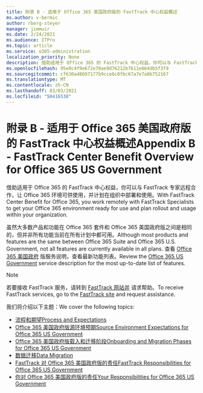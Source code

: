 ```yaml
---
title: 附录 B - 适用于 Office 365 美国政府版的 FastTrack 中心权益概述
ms.author: v-bermic
author: rberg-steyer
manager: jimmuir
ms.date: 2/24/2021
ms.audience: ITPro
ms.topic: article
ms.service: o365-administration
localization_priority: None
description: 借助适用于 Office 365 的 FastTrack 中心权益，你可以与 FastTrack 专家远程合作，让 Office 365 环境可供使用，并计划在组织中部署和使用。
ms.openlocfilehash: 95e0c4f9e672e70ae9d76212b7611e664db5f3f9
ms.sourcegitcommit: cf630a48697177b9cce6c0fbc67a7e7a0b752167
ms.translationtype: MT
ms.contentlocale: zh-CN
ms.lasthandoff: 03/03/2021
ms.locfileid: "50416538"
---
```

# <a name="appendix-b---fasttrack-center-benefit-overview-for-office-365-us-government"></a><span data-ttu-id="3811c-103">附录 B - 适用于 Office 365 美国政府版的 FastTrack 中心权益概述</span><span class="sxs-lookup"><span data-stu-id="3811c-103">Appendix B - FastTrack Center Benefit Overview for Office 365 US Government</span></span>

<span data-ttu-id="3811c-104">借助适用于 Office 365 的 FastTrack 中心权益，你可以与 FastTrack 专家远程合作，让 Office 365 环境可供使用，并计划在组织中部署和使用。</span><span class="sxs-lookup"><span data-stu-id="3811c-104">With FastTrack Center Benefit for Office 365, you work remotely with FastTrack Specialists to get your Office 365 environment ready for use and plan rollout and usage within your organization.</span></span> 
  
<span data-ttu-id="3811c-105">虽然大多数产品和功能在 Office 365 套件和 Office 365 美国政府版之间是相同的，但并非所有功能当前在所有计划中都可用。</span><span class="sxs-lookup"><span data-stu-id="3811c-105">Although most products and features are the same between Office 365 Suite and Office 365 U.S. Government, not all features are currently available in all plans.</span></span> <span data-ttu-id="3811c-106">查看 [Office 365 美国政府](https://aka.ms/aboutgovcloud) 版服务说明，查看最新功能列表。</span><span class="sxs-lookup"><span data-stu-id="3811c-106">Review the [Office 365 US Government](https://aka.ms/aboutgovcloud) service description for the most up-to-date list of features.</span></span>

> [!NOTE]
> <span data-ttu-id="3811c-107">若要接收 FastTrack 服务，请转到 [FastTrack 网站并](https://go.microsoft.com/fwlink/?linkid=780698) 请求帮助。</span><span class="sxs-lookup"><span data-stu-id="3811c-107">To receive FastTrack services, go to the [FastTrack site](https://go.microsoft.com/fwlink/?linkid=780698) and request assistance.</span></span>  

<span data-ttu-id="3811c-108">我们将介绍以下主题：</span><span class="sxs-lookup"><span data-stu-id="3811c-108">We cover the following topics:</span></span>
- [<span data-ttu-id="3811c-109">流程和期望</span><span class="sxs-lookup"><span data-stu-id="3811c-109">Process and Expectations</span></span>](process-and-expectations.md) 
- [<span data-ttu-id="3811c-110">Office 365 美国政府版源环境预期</span><span class="sxs-lookup"><span data-stu-id="3811c-110">Source Environment Expectations for Office 365 US Government</span></span>](US-Gov-appendix-source-environment-expectations.md)   
- [<span data-ttu-id="3811c-111">Office 365 美国政府版载入和迁移阶段</span><span class="sxs-lookup"><span data-stu-id="3811c-111">Onboarding and Migration Phases for Office 365 US Government</span></span>](US-Gov-appendix-onboarding-and-migration.md)
- [<span data-ttu-id="3811c-112">数据迁移</span><span class="sxs-lookup"><span data-stu-id="3811c-112">Data Migration</span></span>](data-migration.md)    
- [<span data-ttu-id="3811c-113">FastTrack 对 Office 365 美国政府版的责任</span><span class="sxs-lookup"><span data-stu-id="3811c-113">FastTrack Responsibilities for Office 365 US Government</span></span>](US-Gov-appendix-fasttrack-responsibilities.md)   
- [<span data-ttu-id="3811c-114">你对 Office 365 美国政府版的责任</span><span class="sxs-lookup"><span data-stu-id="3811c-114">Your Responsibilities for Office 365 US Government</span></span>](US-Gov-appendix-your-responsibilities.md)    

